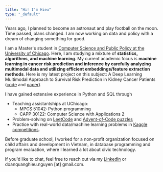 ```yaml
---
title: "Hi! I'm Hieu"
type: "_default"
---
```

Years ago, I planned to become an astronaut and play football on the moon. Time passed, plans changed. I am now working on data and policy with a dream of changing something for good.

I am a Master's student in [Computer Science and Public Policy at the University of Chicago](https://capp.uchicago.edu/). Here, I am studying a mixture of **statistics, algorithms, and machine learning**. My current academic focus is **machine learning in cancer risk prediction and inference by carefully analyzing multimodal data and utilizing efficient embeddings/feature extraction methods**. Here is my latest project on this subject: A Deep Learning Multimodal Approach to Survival Risk Prediction in Kidney Cancer Patients ([code](https://github.com/quanghieu31/multimodal-ccRCC) and [paper](https://github.com/quanghieu31/multimodal-ccRCC/blob/main/Final_Report_03_2025.pdf)).

I have gained extensive experience in Python and SQL through

- Teaching assistantships at UChicago: 
    - MPCS 51042: Python programming
    - CAPP 30122: Computer Science with Applications 2 
- Problem-solving on [LeetCode](https://leetcode.com/u/quanghieu31/) and [Advent-of-Code puzzles](https://github.com/quanghieu31/advent-of-code) 
- Practice with real-world data/machine learning problems in [Kaggle competitions](https://www.kaggle.com/hieunguyendq). 

Before graduate school, I worked for a non-profit organization focused on child affairs and development in Vietnam, in database programming and program evaluation, where I learned a lot about civic technology. 

If you'd like to chat, feel free to reach out via my [LinkedIn](https://www.linkedin.com/in/hieunguyen31/) or doanquanghieu.nguyen [at] gmail.com.